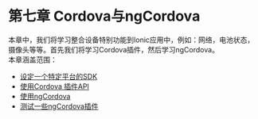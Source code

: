 # 第七章 Cordova与ngCordova

本章中，我们将学习整合设备特别功能到Ionic应用中，例如：网络，电池状态，摄像头等等。首先我们将学习Cordova插件，然后学习ngCordova。  
本章涵盖范围：
* [设定一个特定平台的SDK](71-设置指定平台的sdk.md)
* [使用Cordova 插件API](72-使用cordova插件api.md)
* [使用ngCordova](73-使用ngcordova.md)
* [测试一些ngCordova插件](74-测试部分ngcordova插件.md)